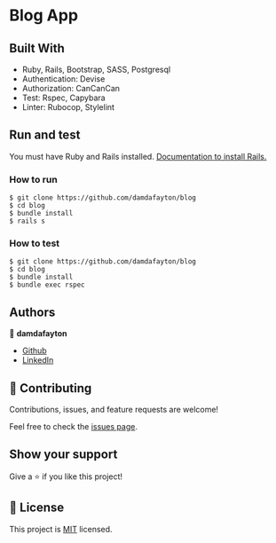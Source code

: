 # Blog App

## Built With

- Ruby, Rails, Bootstrap, SASS, Postgresql
- Authentication: Devise
- Authorization: CanCanCan
- Test: Rspec, Capybara
- Linter: Rubocop, Stylelint


## Run and test
You must have Ruby and Rails installed.
[Documentation to install Rails.](https://guides.rubyonrails.org/v5.0/getting_started.html)


### How to run

```
$ git clone https://github.com/damdafayton/blog
$ cd blog
$ bundle install
$ rails s
```

### How to test
```
$ git clone https://github.com/damdafayton/blog
$ cd blog
$ bundle install
$ bundle exec rspec
```

## Authors

👤 **damdafayton**

- [Github](https://github.com/damdafayton)
- [LinkedIn](https://linkedin.com/in/damdafayton)


## 🤝 Contributing

Contributions, issues, and feature requests are welcome!

Feel free to check the [issues page](../../issues/).


## Show your support

Give a ⭐️ if you like this project!


## 📝 License

This project is [MIT](./MIT.md) licensed.
